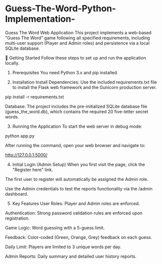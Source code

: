 # Guess-The-Word-Python-Implementation-

Guess The Word Web Application
This project implements a web-based "Guess The Word" game following all specified requirements, including multi-user support (Player and Admin roles) and persistence via a local SQLite database.

🚀 Getting Started
Follow these steps to set up and run the application locally.

1. Prerequisites
You need Python 3.x and pip installed.

2. Installation
Install Dependencies:
Use the included requirements.txt file to install the Flask web framework and the Gunicorn production server.

pip install -r requirements.txt

Database:
The project includes the pre-initialized SQLite database file (guess_the_word.db), which contains the required 20 five-letter secret words.

3. Running the Application
To start the web server in debug mode:

python app.py

After running the command, open your web browser and navigate to:

http://127.0.0.1:5000/

4. Initial Login (Admin Setup)
When you first visit the page, click the "Register here" link.

The first user to register will automatically be assigned the Admin role.

Use the Admin credentials to test the reports functionality via the /admin dashboard.

5. Key Features
User Roles: Player and Admin roles are enforced.

Authentication: Strong password validation rules are enforced upon registration.

Game Logic: Word guessing with a 5-guess limit.

Feedback: Color-coded (Green, Orange, Grey) feedback on each guess.

Daily Limit: Players are limited to 3 unique words per day.

Admin Reports: Daily summary and detailed user history reports.
